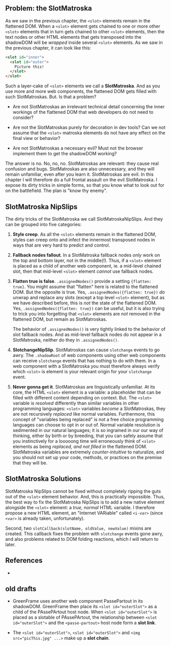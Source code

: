 ## Problem: the SlotMatroska

As we saw in the previous chapter, the `<slot>` elements remain in the flattened DOM.
When a `<slot>` element gets chained to one or more other `<slot>` elements that in turn gets chained
to other `<slot>` elements, then the text nodes or other HTML elements that gets transposed into
the shadowDOM will be *wrapped* inside several `<slot>` elements. As we saw in the previous chapter,
it can look like this:

```html
<slot id="inner">
  <slot id="outer">
    Picture this!
  </slot>
</slot>
```

Such a layer-cake of `<slot>` elements we call a **SlotMatroska**.
And as you use more and more web components, the flattened DOM gets filled with such SlotMatroskas. 
But. Is that a problem?

 * Are not SlotMatroskas an irrelevant technical detail concerning the inner workings of the 
   flattened DOM that web developers do not need to consider?

 * Are not the SlotMatroskas purely for decoration in dev tools? Can we not assume that
   the `<slot>` matroska elements do not have any effect on the final view or behavior?

 * Are not SlotMatroskas a necessary evil? Must not the browser implement them to get 
   the shadowDOM working?

The answer is no. No, no, no. SlotMatroskas are relevant: they cause real confusion and bugs.
SlotMatroskas are also unnecessary, and they will remain unfamiliar, even after you learn it. 
SlotMatroskas are evil. In this chapter I will therefore do a full frontal assault on the evil 
SlotMatroska. I expose its dirty tricks in simple forms, so that you know what to look out for 
on the battlefield. The plan is "know thy enemy".

## SlotMatroska NipSlips

The dirty tricks of the SlotMatroska we call SlotMatroskaNipSlips. And they can be grouped into
five categories:

1. **Style creep**. As all the `<slot>` elements remain in the flattened DOM, styles can creep 
   onto and infect the innermost transposed nodes in ways that are very hard to predict and control.

2. **Fallback nodes fallout**. In a SlotMatroska fallback nodes *only* work on the top and bottom 
   layer, not in the middle(!). Thus, if a `<slot>` element is placed as a child of another web 
   component, ie. a mid-level chained slot, then that mid-level `<slot>` element *cannot* use 
   fallback nodes.

3. **Flatten true is false**. `.assignedNodes()` provide a setting `{flatten: true}`. You might assume 
   that "flatten" here is related to the flattened DOM. But the opposite is true. 
   Yes, `.assignedNodes({flatten: true})` *do* unwrap and replace any slots (except a top level 
   `<slot>` element), but as we have described before, this is *not* the state of the flattened DOM. 
   Yes, `.assignedNodes({flatten: true})` can be useful, but it is also trying to trick you into
   forgetting that `<slot>` elements are *not* removed in the flattened DOM, but remain as 
   SlotMatroskas.
   
   The behavior of `.assignedNodes()` is very tightly linked to the behavior 
   of slot fallback nodes. And as mid-level fallback nodes do not appear in a SlotMatroska, 
   neither do they in `.assignedNodes()`. 
      
4. **SlotchangeNipSlip**. SlotMatroskas can cause `slotchange` events to go awry. The `.shadowRoot` 
   of web components using other web components can receive `slotchange` events that has nothing to 
   do with them. In a web component with a SlotMatroska you must therefore always verify which 
   `<slot>` is element is your relevant origin for your `slotchange` event.

5. **Never gonna get it**. SlotMatroskas are linguistically unfamiliar. At its core, the HTML `<slot>` 
   element is a variable: a placeholder that can be filled with different content depending on context. 
   But. The `<slot>` variable is *resolved* differently than similar variables in other programming 
   languages: `<slot>` variables *become* a SlotMatroskas, they are not recursively *replaced* like 
   normal variables. Furthermore, this concept of "variables being replaced" is not a free choice 
   programming languages can choose to opt in or out of. Normal variable resolution is sedimented in 
   our natural languages; it is so ingrained in our our way of thinking, either by birth or by 
   breeding, that you can safely assume that you instinctively for a looooong time will erroneously 
   think of `<slot>` elements as being *replaced, and not filled* in the flattened DOM.
   SlotMatroska variables are extremely *counter-intuitive* to naturalize, and you should not set up
   your code, methods, or practices on the premise that they will be.

## SlotMatroska Solutions

SlotMatroska NipSlips cannot be fixed without completely ripping the guts out of the `<slot>` 
element behavior. And, this is practically impossible. Thus, the best way to fix the SlotMatroska 
NipSlips is to add a new native element alongside the `<slot>` element: a *true, normal* HTML variable. 
I therefore propose a new HTML element, an "Internet VARiable" called `<i-var>` (since `<var>` is 
already taken, unfortunately).

Second, two `slotCallback(slotName, oldValue, newValue)` mixins are created. This callback fixes the 
problem with `slotchange` events gone awry, and also problems related to DOM folding reactions, 
which I will return to later.

## References

 * 


## old drafts

* GreenFrame uses another web component PassePartout in its shadowDOM.
GreenFrame then place its `<slot id="outerSlot">` as a child of the PAssePArtout host node.
When `<slot id="outerSlot">` is placed as a slotable of PAssePArtout, 
the relationship between `<slot id="outerSlot">` and the `<passe-partout>` host node
form a **slot link**.

* The `<slot id="outerSlot">`, `<slot id="outerSlot">` and `<img src="picThis.jpg" ...>` make 
up a **slot chain**.

